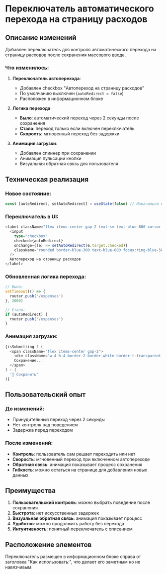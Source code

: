 # Переключатель автоматического перехода на страницу расходов

## Описание изменений

Добавлен переключатель для контроля автоматического перехода на страницу расходов после сохранения массового ввода.

### Что изменилось:

1. **Переключатель автоперехода**:
   - Добавлен checkbox "Автопереход на страницу расходов"
   - По умолчанию выключен (`autoRedirect = false`)
   - Расположен в информационном блоке

2. **Логика перехода**:
   - **Было**: автоматический переход через 2 секунды после сохранения
   - **Стало**: переход только если включен переключатель
   - **Скорость**: мгновенный переход без задержки

3. **Анимация загрузки**:
   - Добавлен спиннер при сохранении
   - Анимация пульсации кнопки
   - Визуальная обратная связь для пользователя

## Техническая реализация

### Новое состояние:
```typescript
const [autoRedirect, setAutoRedirect] = useState(false) // Изначально выключен
```

### Переключатель в UI:
```typescript
<label className="flex items-center gap-2 text-sm text-blue-800 cursor-pointer">
  <input
    type="checkbox"
    checked={autoRedirect}
    onChange={(e) => setAutoRedirect(e.target.checked)}
    className="rounded border-blue-300 text-blue-600 focus:ring-blue-500"
  />
  Автопереход на страницу расходов
</label>
```

### Обновленная логика перехода:
```typescript
// Было:
setTimeout(() => {
  router.push('/expenses')
}, 2000)

// Стало:
if (autoRedirect) {
  router.push('/expenses')
}
```

### Анимация загрузки:
```typescript
{isSubmitting ? (
  <span className="flex items-center gap-2">
    <div className="w-4 h-4 border-2 border-white border-t-transparent rounded-full animate-spin"></div>
    Сохранение...
  </span>
) : (
  '💾 Сохранить'
)}
```

## Пользовательский опыт

### До изменений:
- Принудительный переход через 2 секунды
- Нет контроля над поведением
- Задержка перед переходом

### После изменений:
- **Контроль**: пользователь сам решает переходить или нет
- **Скорость**: мгновенный переход при включенном автопереходе
- **Обратная связь**: анимация показывает процесс сохранения
- **Гибкость**: можно остаться на странице для добавления новых данных

## Преимущества

1. **Пользовательский контроль**: можно выбрать поведение после сохранения
2. **Быстрота**: нет искусственных задержек
3. **Визуальная обратная связь**: анимация показывает процесс
4. **Удобство**: можно продолжить работу без перехода
5. **Интуитивность**: понятный переключатель с описанием

## Расположение элементов

Переключатель размещен в информационном блоке справа от заголовка "Как использовать:", что делает его заметным но не навязчивым.